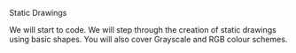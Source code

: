 Static Drawings

We will start to code.  We will step through the creation of static drawings using basic shapes.  You will also cover Grayscale and RGB colour schemes.